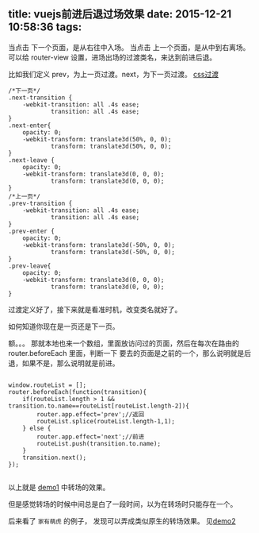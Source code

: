 title: vuejs前进后退过场效果
date: 2015-12-21 10:58:36
tags:
---

当点击 下一个页面，是从右往中入场。
当点击 上一个页面，是从中到右离场。
可以给 router-view 设置，进场出场的过渡类名，来达到前进后退。

比如我们定义  prev，为上一页过渡。next，为下一页过渡。  [css过渡](http://cn.vuejs.org/guide/transitions.html#CSS__u8FC7_u6E21)

```
/*下一页*/
.next-transition {
    -webkit-transition: all .4s ease;
            transition: all .4s ease;
}
.next-enter{
    opacity: 0;
    -webkit-transform: translate3d(50%, 0, 0);
            transform: translate3d(50%, 0, 0);
}
.next-leave {
    opacity: 0;
    -webkit-transform: translate3d(0, 0, 0);
            transform: translate3d(0, 0, 0);
}
/*上一页*/
.prev-transition {
    -webkit-transition: all .4s ease;
            transition: all .4s ease;
}
.prev-enter {
    opacity: 0;
    -webkit-transform: translate3d(-50%, 0, 0);
            transform: translate3d(-50%, 0, 0);
}
.prev-leave{
    opacity: 0;
    -webkit-transform: translate3d(0, 0, 0);
            transform: translate3d(0, 0, 0);
}
```

过渡定义好了，接下来就是看准时机，改变类名就好了。

如何知道你现在是一页还是下一页。

额。。。 那就本地也来一个数组，里面放访问过的页面，然后在每次在路由的 router.beforeEach 里面，判断一下
要去的页面是之前的一个，那么说明就是后退，如果不是，那么说明就是前进。

```

window.routeList = [];
router.beforeEach(function(transition){
    if(routeList.length > 1 && transition.to.name==routeList[routeList.length-2]){
        router.app.effect='prev';//返回
        routeList.splice(routeList.length-1,1);
    } else {
        router.app.effect='next';//前进
        routeList.push(transition.to.name);
    }
    transition.next();
});


```
以上就是 [demo1](https://github.com/vingojw/vue-vueRouter-webpack) 中转场的效果。

但是感觉转场的时候中间总是白了一段时间，以为在转场时只能存在一个。

后来看了 `家有萌虎` 的例子， 发现可以弄成类似原生的转场效果。
见[demo2](https://github.com/vingojw/vue-transition)



